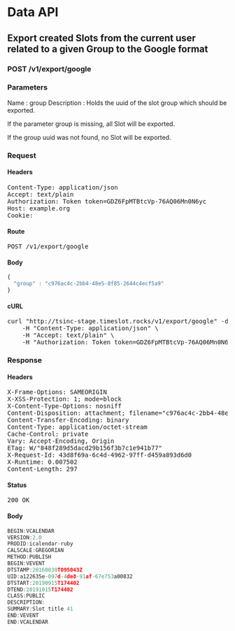 # Data API

## Export created Slots from the current user related to a given Group to the Google format

### POST /v1/export/google

### Parameters

Name : group
Description : Holds the uuid of the slot group which should be exported.

If the parameter group is missing, all Slot will be exported.

If the group uuid was not found, no Slot will be exported.

### Request

#### Headers

<pre>Content-Type: application/json
Accept: text/plain
Authorization: Token token=GDZ6FpMTBtcVp-76AQ06Mn0N6yc
Host: example.org
Cookie: </pre>

#### Route

<pre>POST /v1/export/google</pre>

#### Body
```javascript
{
  "group" : "c976ac4c-2bb4-48e5-8f85-2644c4ecf5a9"
}
```


#### cURL

<pre class="request">curl &quot;http://tsinc-stage.timeslot.rocks/v1/export/google&quot; -d &#39;{&quot;group&quot;:&quot;c976ac4c-2bb4-48e5-8f85-2644c4ecf5a9&quot;}&#39; -X POST \
	-H &quot;Content-Type: application/json&quot; \
	-H &quot;Accept: text/plain&quot; \
	-H &quot;Authorization: Token token=GDZ6FpMTBtcVp-76AQ06Mn0N6yc&quot;</pre>

### Response

#### Headers

<pre>X-Frame-Options: SAMEORIGIN
X-XSS-Protection: 1; mode=block
X-Content-Type-Options: nosniff
Content-Disposition: attachment; filename=&quot;c976ac4c-2bb4-48e5-8f85-2644c4ecf5a9.ical&quot;
Content-Transfer-Encoding: binary
Content-Type: application/octet-stream
Cache-Control: private
Vary: Accept-Encoding, Origin
ETag: W/&quot;848f289d5dacd29b156f3b7c1e941b77&quot;
X-Request-Id: 43d8f69a-6c4d-4962-97ff-d459a893d6d0
X-Runtime: 0.007502
Content-Length: 297</pre>

#### Status

<pre>200 OK</pre>

#### Body

```javascript
BEGIN:VCALENDAR
VERSION:2.0
PRODID:icalendar-ruby
CALSCALE:GREGORIAN
METHOD:PUBLISH
BEGIN:VEVENT
DTSTAMP:20160830T095043Z
UID:a122635e-097d-4de8-91af-67e753a00832
DTSTART:20190915T174402
DTEND:20191015T174402
CLASS:PUBLIC
DESCRIPTION:
SUMMARY:Slot title 41
END:VEVENT
END:VCALENDAR

```
